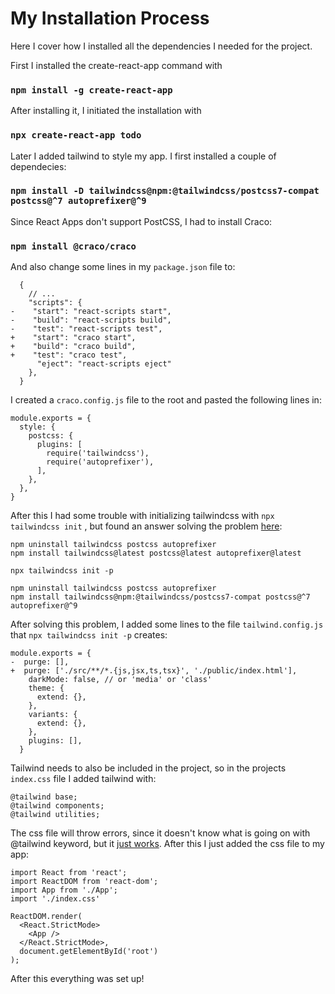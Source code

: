 # My Installation Process

Here I cover how I installed all the dependencies I needed for the project.

First I installed the create-react-app command with 
### `npm install -g create-react-app`
After installing it, I initiated the installation with
### `npx create-react-app todo`
Later I added tailwind to style my app. I first installed a couple of dependecies:
### `npm install -D tailwindcss@npm:@tailwindcss/postcss7-compat postcss@^7 autoprefixer@^9`
Since React Apps don't support PostCSS, I had to install Craco:
### `npm install @craco/craco`
And also change some lines in my `package.json` file to:
```
  {
    // ...
    "scripts": {
-    "start": "react-scripts start",
-    "build": "react-scripts build",
-    "test": "react-scripts test",
+    "start": "craco start",
+    "build": "craco build",
+    "test": "craco test",
      "eject": "react-scripts eject"
    },
  }
```
I created a `craco.config.js` file to the root and pasted the following lines in:
```
module.exports = {
  style: {
    postcss: {
      plugins: [
        require('tailwindcss'),
        require('autoprefixer'),
      ],
    },
  },
}
```
After this I had some trouble with initializing tailwindcss with `npx tailwindcss init`
, but found an answer solving the problem [here](https://github.com/tailwindlabs/tailwindcss/issues/2831):
```
npm uninstall tailwindcss postcss autoprefixer
npm install tailwindcss@latest postcss@latest autoprefixer@latest

npx tailwindcss init -p

npm uninstall tailwindcss postcss autoprefixer
npm install tailwindcss@npm:@tailwindcss/postcss7-compat postcss@^7 autoprefixer@^9
```
After solving this problem, I added some lines to the file `tailwind.config.js`
that `npx tailwindcss init -p` creates:
```
module.exports = {
-  purge: [],
+  purge: ['./src/**/*.{js,jsx,ts,tsx}', './public/index.html'],
    darkMode: false, // or 'media' or 'class'
    theme: {
      extend: {},
    },
    variants: {
      extend: {},
    },
    plugins: [],
  }
```
Tailwind needs to also be included in the project, so in the projects `index.css` file I added tailwind with:
```
@tailwind base;
@tailwind components;
@tailwind utilities;
```
The css file will throw errors, since it doesn't know what is going on with @tailwind keyword, but it 
[just works](https://www.youtube.com/watch?v=nVqcxarP9J4). After this I just added the css file to my app:
```
import React from 'react';
import ReactDOM from 'react-dom';
import App from './App';
import './index.css'

ReactDOM.render(
  <React.StrictMode>
    <App />
  </React.StrictMode>,
  document.getElementById('root')
);
```
After this everything was set up!